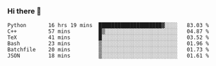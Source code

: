 ### Hi there 👋

<!--START_SECTION:waka-->

```text
Python       16 hrs 19 mins  ████████████████████▓░░░░   83.03 %
C++          57 mins         █▒░░░░░░░░░░░░░░░░░░░░░░░   04.87 %
TeX          41 mins         █░░░░░░░░░░░░░░░░░░░░░░░░   03.52 %
Bash         23 mins         ▒░░░░░░░░░░░░░░░░░░░░░░░░   01.96 %
Batchfile    20 mins         ▒░░░░░░░░░░░░░░░░░░░░░░░░   01.73 %
JSON         18 mins         ▒░░░░░░░░░░░░░░░░░░░░░░░░   01.61 %
```

<!--END_SECTION:waka-->

